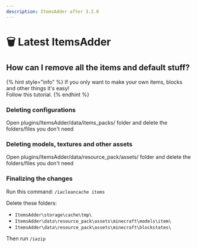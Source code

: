```yaml
---
description: ItemsAdder after 3.2.0
---
```


# 🗑 Latest ItemsAdder

## How can I remove all the items and default stuff?

{% hint style="info" %}
If you only want to make your own items, blocks and other things it's easy!\
Follow this tutorial.
{% endhint %}

### Deleting configurations

Open plugins/ItemsAdder/data/items\_packs/ folder and delete the folders/files you don't need

### Deleting models, textures and other assets

Open plugins/ItemsAdder/data/resource\_pack/assets/ folder and delete the folders/files you don't need

### Finalizing the changes

Run this command: `/iacleancache items`

Delete these folders:

- `ItemsAdder\storage\cache\tmp\`
- `ItemsAdder\data\resource_pack\assets\minecraft\models\item\`
- `ItemsAdder\data\resource_pack\assets\minecraft\blockstates\`

Then run `/iazip`

